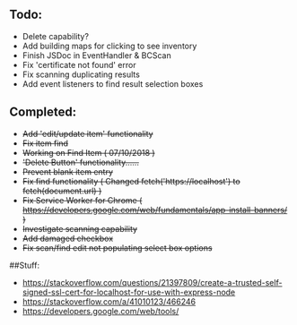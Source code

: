 ## Todo:
* Delete capability?
* Add building maps for clicking to see inventory
* Finish JSDoc in EventHandler & BCScan
* Fix 'certificate not found' error
* Fix scanning duplicating results
* Add event listeners to find result selection boxes


## Completed:
* ~~Add 'edit/update item' functionality~~
* ~~Fix item find~~
* ~~Working on Find Item ( 07/10/2018 )~~
* ~~'Delete Button' functionality......~~
* ~~Prevent blank item entry~~
* ~~Fix find functionality ( Changed fetch('https://localhost') to fetch(document.url) )~~
* ~~Fix Service Worker for Chrome ( https://developers.google.com/web/fundamentals/app-install-banners/ )~~
* ~~Investigate scanning capability~~
* ~~Add damaged checkbox~~
* ~~Fix scan/find edit not populating select box options~~

##Stuff:
* https://stackoverflow.com/questions/21397809/create-a-trusted-self-signed-ssl-cert-for-localhost-for-use-with-express-node
* https://stackoverflow.com/a/41010123/466246
* https://developers.google.com/web/tools/